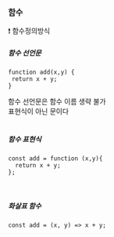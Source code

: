  ### 함수

❗ 함수정의방식
 ##### 함수 선언문
 ```
 function add(x,y) {
  return x + y;
 }
 ```
 함수 선언문은 함수 이름 생략 불가  <br/>
 표현식이 아닌 문이다 <br/>
  <br/>
 
 
 ##### 함수 표현식
 ```
 const add = function (x,y){
   return x + y;
 };
 ```
 
<br/>
  
 ##### 화살표 함수
 ```
 const add = (x, y) => x + y;
 ```
